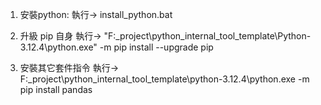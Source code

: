 1. 安裝python: 
執行→ install_python.bat

2. 升級 pip 自身
執行→ "F:\_project\python_internal_tool_template\Python-3.12.4\python.exe" -m pip install --upgrade pip

3. 安裝其它套件指令
執行→  F:\_project\python_internal_tool_template\python-3.12.4\python.exe -m pip install pandas